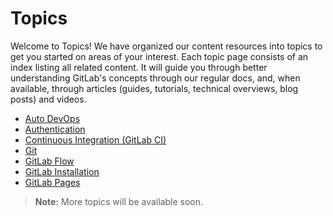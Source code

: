 # Topics

Welcome to Topics! We have organized our content resources into topics
to get you started on areas of your interest. Each topic page
consists of an index listing all related content. It will guide
you through better understanding GitLab's concepts
through our regular docs, and, when available, through articles (guides,
tutorials, technical overviews, blog posts) and videos.

- [Auto DevOps](autodevops/index.md)
- [Authentication](authentication/index.md)
- [Continuous Integration (GitLab CI)](../ci/README.md)
- [Git](git/index.md)
- [GitLab Flow](gitlab_flow.md)
- [GitLab Installation](../install/README.md)
- [GitLab Pages](../user/project/pages/index.md)

>**Note:** More topics will be available soon.
